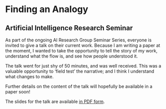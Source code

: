 # Finding an Analogy
## Artificial Intelligence Research Seminar

As part of the ongoing AI Research Group Seminar Series,
everyone is invited to give a talk on their current work.
Because I am writing a paper at the moment,
I wanted to take the opportunity to tell the story of my work,
understand what the flow is,
and see how people understood it.

The talk went for just shy of 50 minutes,
and was well received.
This was a valuable opportunity to &lsquo;field test&rsquo;
the narrative;
and I think I understand what changes to make.

Further details on the content of the talk will hopefully be available in a paper soon!

The slides for the talk are available
[in PDF form](/static/ai-seminar.pdf).
